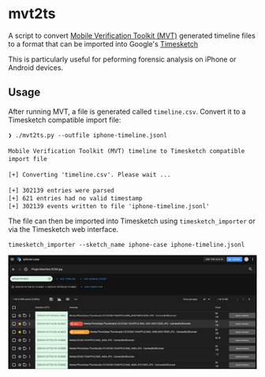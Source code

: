 # mvt2ts
A script to convert [Mobile Verification Toolkit (MVT)](https://github.com/mvt-project/mvt/) generated timeline files to a format that can be imported into Google's [Timesketch](https://timesketch.org/) 

This is particularly useful for peforming forensic analysis on iPhone or Android devices. 

## Usage
After running MVT, a file is generated called `timeline.csv`. Convert it to a Timesketch compatible import file:

```
❯ ./mvt2ts.py --outfile iphone-timeline.jsonl

Mobile Verification Toolkit (MVT) timeline to Timesketch compatible import file

[+] Converting 'timeline.csv'. Please wait ...

[+] 302139 entries were parsed
[+] 621 entries had no valid timestamp
[+] 302139 events written to file 'iphone-timeline.jsonl'
```

The file can then be imported into Timesketch using `timesketch_importer` or via the Timesketch web interface.
```
timesketch_importer --sketch_name iphone-case iphone-timeline.jsonl
```
![iphone timesketch](example.png)





